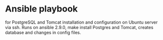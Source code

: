 # Ansible playbook
for PostgreSQL and Tomcat installation and configuration on Ubuntu server via ssh.
Runs on ansible 2.9.0, make install Postgres and Tomcat, creates database and changes in config files.
